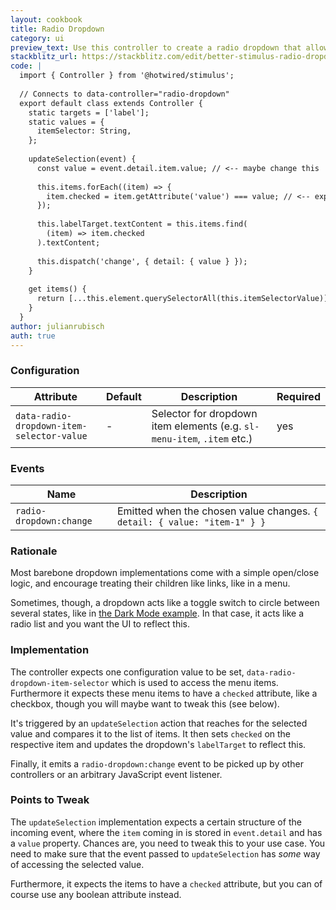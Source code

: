 ```yaml
---
layout: cookbook
title: Radio Dropdown
category: ui
preview_text: Use this controller to create a radio dropdown that allows users to toggle between options, update the displayed label based on the selected item, and emit a change event for further interaction.
stackblitz_url: https://stackblitz.com/edit/better-stimulus-radio-dropdown?file=index.html,controllers%2Fradio_dropdown_controller.js&embed=1
code: |
  import { Controller } from '@hotwired/stimulus';
  
  // Connects to data-controller="radio-dropdown"
  export default class extends Controller {
    static targets = ['label'];
    static values = {
      itemSelector: String,
    };
  
    updateSelection(event) {
      const value = event.detail.item.value; // <-- maybe change this
  
      this.items.forEach((item) => {
        item.checked = item.getAttribute('value') === value; // <-- expects a "checked" attribute on items
      });
  
      this.labelTarget.textContent = this.items.find(
        (item) => item.checked
      ).textContent;
  
      this.dispatch('change', { detail: { value } });
    }
  
    get items() {
      return [...this.element.querySelectorAll(this.itemSelectorValue)];
    }
  }
author: julianrubisch
auth: true
---
```


### Configuration

|Attribute|Default|Description|Required|
|---------|-------|-----------|--------|
|`data-radio-dropdown-item-selector-value`| - | Selector for dropdown item elements (e.g. `sl-menu-item`, `.item` etc.) | yes |

### Events

|Name|Description|
|----|-----------|
|`radio-dropdown:change`| Emitted when the chosen value changes. `{ detail: { value: "item-1" } }` |

### Rationale

Most barebone dropdown implementations come with a simple open/close logic, and encourage treating their children like links, like in a menu.

Sometimes, though, a dropdown acts like a toggle switch to circle between several states, like in [the Dark Mode example](../theming/dark-mode). In that case, it acts like a radio list and you want the UI to reflect this.

### Implementation

The controller expects one configuration value to be set, `data-radio-dropdown-item-selector` which is used to access the menu items. Furthermore it expects these menu items to have a `checked` attribute, like a checkbox, though you will maybe want to tweak this (see below).

It's triggered by an `updateSelection` action that reaches for the selected value and compares it to the list of items. It then sets `checked` on the respective item and updates the dropdown's `labelTarget` to reflect this.

Finally, it emits a `radio-dropdown:change` event to be picked up by other controllers or an arbitrary JavaScript event listener.

### Points to Tweak

The `updateSelection` implementation expects a certain structure of the incoming event, where the `item` coming in is stored in `event.detail` and has a `value` property. Chances are, you need to tweak this to your use case. You need to make sure that the event passed to `updateSelection` has _some_ way of accessing the selected value.

Furthermore, it expects the items to have a `checked` attribute, but you can of course use any boolean attribute instead.
